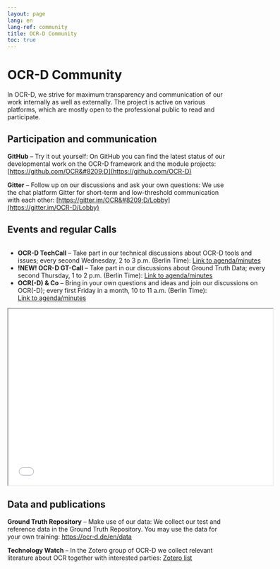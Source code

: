 ```yaml
---
layout: page
lang: en
lang-ref: community
title: OCR-D Community
toc: true
---
```



# OCR-D Community

In OCR-D, we strive for maximum transparency and communication of our work
internally as well as externally. The project is active on various platforms,
which are mostly open to the professional public to read and participate.

## Participation and communication

**GitHub** – Try it out yourself: On GitHub you can find the latest status of our developmental work on the OCR-D framework and the module projects:  
[https://github.com/OCR&#8209;D](https://github.com/OCR-D)

**Gitter** – Follow up on our discussions and ask your own questions: We use the chat platform Gitter for short-term and low-threshold communication with each other:
[https://gitter.im/OCR&#8209;D/Lobby](https://gitter.im/OCR-D/Lobby)

## Events and regular Calls

<div class="columns">
	<main class="container content column" aria-label="Content">
		<div class="tile is-ancestor">
			<div class="tile is-parent">
				<article class="tile is-child box has-text-alligned">
					<ul>
					<li>
						<strong>OCR-D TechCall</strong> – Take part in our technical discussions about OCR-D tools and issues; every second Wednesday, 2 to 3 p.m. (Berlin Time):
						<a href="https://pad.gwdg.de/75dyxG6gS-e0Q04_fpm-ng">Link&nbsp;to&nbsp;agenda/minutes</a>
					</li>
					<li>
						<strong>!NEW! OCR-D GT-Call</strong> – Take part in our discussions about Ground Truth Data; every second Thursday, 1 to 2 p.m. (Berlin Time): 
						<a href="https://pad.gwdg.de/3mceR3VcSUOJSFVnazaiig">Link&nbsp;to&nbsp;agenda/minutes</a>
					</li>
					<li>
						<strong>OCR(-D) & Co</strong> – Bring in your own questions and ideas and join our discussions on OCR(-D); every first Friday in a month, 10 to 11 a.m. (Berlin Time):
						<a href="https://pad.gwdg.de/4DOfRl42RIeAQYDaimFx-w">Link&nbsp;to&nbsp;agenda/minutes</a>
					</li>
					</ul>
				</article>
			</div>
			<div class="tile is-parent">
				<article class="tile is-child box has-text-alligned">
					<iframe src="/ocrd-calendar.html" width="600" height="400" ></iframe>
				</article>
			</div>
		</div>
	</main>
</div>

## Data and publications

**Ground Truth Repository** – Make use of our data: We collect our test and reference data in the Ground Truth Repository. You may use the data for your own training: 
[https://ocr&#8209;d.de/en/data](https://ocr-d.de/en/data)

**Technology Watch** – In the Zotero group of OCR-D we collect relevant literature about OCR together with interested parties:
[Zotero list](https://www.zotero.org/groups/ocr-d)
